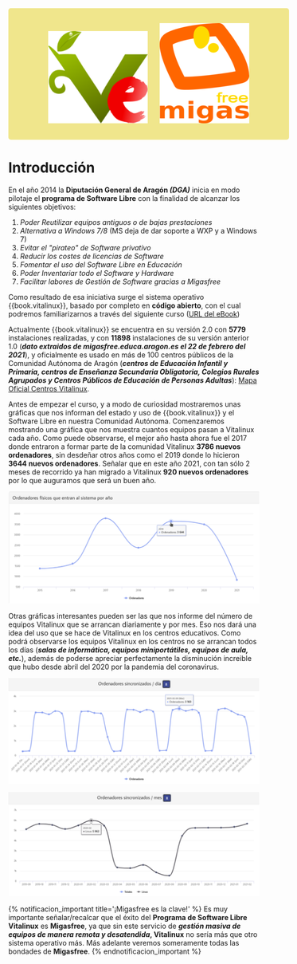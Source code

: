 
<div style="padding: 30px; text-align: center; width: 100%; border-radius: 5px; background-color: khaki;">
<img src="img/vitalinux.png" alt="Vitalinux" width="200" style="margin-right: 20px;">
  
<img src="img/migasfree.png" alt="Migasfree" width="180">
</div>

# Introducción

En el año 2014 la **Diputación General de Aragón *(DGA)*** inicia en modo pilotaje el **programa de Software Libre** con la finalidad de alcanzar los siguientes objetivos:

<ol>
<li class='fragment'>
<em>Poder <a>Reutilizar</a> equipos antiguos o de bajas prestaciones</em></li>
<li class='fragment'><em><a>Alternativa</a> a Windows 7/8 </em>(MS deja de dar soporte a WXP y a Windows 7)</li>
<li class='fragment'><em>Evitar el <a>"pirateo"</a> de Software privativo</em></li>
<li class='fragment'><em>Reducir los costes de <a>licencias de Software</a> </em></li>
<li class='fragment'><em>Fomentar el uso del <a>Software Libre en Educaci&oacute;n</a></em></li>
<li class='fragment'><em>Poder <a>Inventariar</a> todo el Software y Hardware</em></li>
<li class='fragment'><em>Facilitar labores de <a>Gesti&oacute;n de Software</a> gracias a <a>Migasfree</a></em></li>
</ol>

Como resultado de esa iniciativa surge el sistema operativo {{book.vitalinux}}, basado por completo en <b>código abierto</b>, con el cual podremos familiarizarnos a través del siguiente curso (<a href="https://catedu.github.io/curso-vitalinux/">URL del eBook</a>)

Actualmente {{book.vitalinux}} se encuentra en su versión 2.0 con **5779** instalaciones realizadas, y con **11898** instalaciones de su versión anterior 1.0 (***dato extraidos de migasfree.educa.aragon.es el 22 de febrero del 2021***), y oficialmente es usado en más de 100 centros públicos de la Comunidad Autónoma de Aragón (***centros de Educación Infantil y Primaria, centros de Enseñanza Secundaria Obligatoria, Colegios Rurales Agrupados y Centros Públicos de Educación de Personas Adultas***): <a href="https://wiki.vitalinux.educa.aragon.es/index.php?title=P%C3%A1gina_principal/Centros_participantes">Mapa Oficial Centros Vitalinux</a>.

Antes de empezar el curso, y a modo de curiosidad mostraremos unas gráficas que nos informan del estado y uso de {{book.vitalinux}} y el Software Libre en nuestra Comunidad Autónoma.  Comenzaremos mostrando una gráfica que nos muestra cuantos equipos pasan a Vitalinux cada año.  Como puede observarse, el mejor año hasta ahora fue el 2017 donde entraron a formar parte de la comunidad Vitalinux **3786 nuevos ordenadores**, sin desdeñar otros años como el 2019 donde lo hicieron **3644 nuevos ordenadores**.  Señalar que en este año 2021, con tan sólo 2 meses de recorrido ya han migrado a Vitalinux **920 nuevos ordenadores** por lo que auguramos que será un buen año.

![Número de equipos que migran a Vitalinux anualmente](img/parte1/vx-graficas-migasfree/vx-migasfree-grafica-equipos-nuevos-2021-02.png)

Otras gráficas interesantes pueden ser las que nos informe del número de equipos Vitalinux que se arrancan diariamente y por mes.  Eso nos dará una idea del uso que se hace de Vitalinux en los centros educativos. Como podrá observarse los equipos Vitalinux en los centros no se arrancan todos los días (***salas de informática, equipos miniportátiles, equipos de aula, etc.***), además de poderse apreciar perfectamente la disminución increible que hubo desde abril del 2020 por la pandemia del coronavirus.

![Número de equipos que arrancan diariamente](img/parte1/vx-graficas-migasfree/vx-grafica-migasfree-equipos_sincronizados_diariamente.png)

![Número de equipos que arrancan al mes](img/parte1/vx-graficas-migasfree/vx-grafica-migasfree-equipos_sincronizados_mensualmente.png)

{% notificacion_important title='¡Migasfree es la clave!' %}
Es muy importante señalar/recalcar que el éxito del <b>Programa de Software Libre Vitalinux</b> es <b>Migasfree</b>, ya que sin este servicio de <b><em>gestión masiva de equipos de manera remota y desatendida</em>, Vitalinux</b> no sería más que otro sistema operativo más. Más adelante veremos someramente todas las bondades de <b>Migasfree</b>.
{% endnotificacion_important %}


